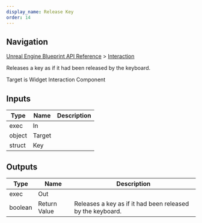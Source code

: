 ```yaml
---
display_name: Release Key
order: 14
---
```

## Navigation

[Unreal Engine Blueprint API Reference](https://dev.epicgames.com/documentation/en-us/unreal-engine/BlueprintAPI) > [Interaction](https://dev.epicgames.com/documentation/en-us/unreal-engine/BlueprintAPI/Interaction)

Releases a key as if it had been released by the keyboard.

Target is Widget Interaction Component

## Inputs

| Type | Name | Description |
| --- | --- | --- |
| exec | In |  |
| object | Target |  |
| struct | Key |  |

## Outputs

| Type | Name | Description |
| --- | --- | --- |
| exec | Out |  |
| boolean | Return Value | Releases a key as if it had been released by the keyboard. |
